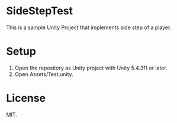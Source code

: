 # SideStepTest
This is a sample Unity Project that implements side step of a player.

# Setup
1. Open the repository as Unity project with Unity 5.4.3f1 or later.
2. Open Assets/Test.unity.

# License
MIT.
